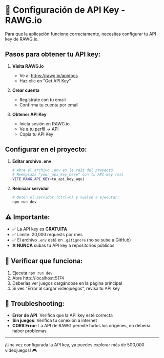 # 🔑 Configuración de API Key - RAWG.io

Para que la aplicación funcione correctamente, necesitas configurar tu API key de RAWG.io.

## Pasos para obtener tu API key:

1. **Visita RAWG.io**
   - Ve a: https://rawg.io/apidocs
   - Haz clic en "Get API Key"

2. **Crear cuenta**
   - Regístrate con tu email
   - Confirma tu cuenta por email

3. **Obtener API Key**
   - Inicia sesión en RAWG.io
   - Ve a tu perfil → API
   - Copia tu API Key

## Configurar en el proyecto:

1. **Editar archivo .env**
   ```bash
   # Abre el archivo .env en la raíz del proyecto
   # Reemplaza "your_api_key_here" con tu API key real
   VITE_RAWG_API_KEY=tu_api_key_aqui
   ```

2. **Reiniciar servidor**
   ```bash
   # Detén el servidor (Ctrl+C) y vuelve a ejecutar:
   npm run dev
   ```

## ⚠️ Importante:

- ✅ La API key es **GRATUITA**
- ✅ Límite: 20,000 requests por mes
- ✅ El archivo `.env` está en `.gitignore` (no se sube a GitHub)
- ❌ **NUNCA** subas tu API key a repositorios públicos

## 🧪 Verificar que funciona:

1. Ejecuta `npm run dev`
2. Abre http://localhost:5174
3. Deberías ver juegos cargándose en la página principal
4. Si ves "Error al cargar videojuegos", revisa tu API key

## 🔧 Troubleshooting:

- **Error de API**: Verifica que la API key esté correcta
- **Sin juegos**: Verifica tu conexión a internet
- **CORS Error**: La API de RAWG permite todos los orígenes, no debería haber problemas

---

¡Una vez configurada la API key, ya puedes explorar más de 500,000 videojuegos! 🎮
